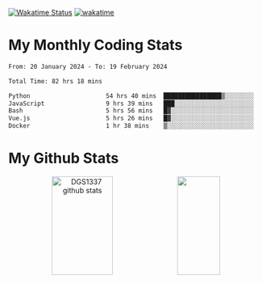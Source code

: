 [![Wakatime Status](https://github.com/noopurphalak/noopurphalak/workflows/wakatime-status-update/badge.svg)](https://github.com/noopurphalak/noopurphalak/actions/workflows/main.yml)
[![wakatime](https://wakatime.com/badge/user/80ace140-ef40-4fdd-b8ed-f3be3d2e1aea.svg)](https://wakatime.com/@80ace140-ef40-4fdd-b8ed-f3be3d2e1aea)

# My Monthly Coding Stats

<!--START_SECTION:waka-->

```txt
From: 20 January 2024 - To: 19 February 2024

Total Time: 82 hrs 18 mins

Python                     54 hrs 40 mins  ████████████████▒░░░░░░░░   65.60 %
JavaScript                 9 hrs 39 mins   ███░░░░░░░░░░░░░░░░░░░░░░   11.59 %
Bash                       5 hrs 56 mins   █▓░░░░░░░░░░░░░░░░░░░░░░░   07.12 %
Vue.js                     5 hrs 26 mins   █▓░░░░░░░░░░░░░░░░░░░░░░░   06.52 %
Docker                     1 hr 38 mins    ▒░░░░░░░░░░░░░░░░░░░░░░░░   01.97 %
```

<!--END_SECTION:waka-->

# My Github Stats
<div style="text-align: center;">
  <img width="49%" height="195px" src="https://github-readme-stats-sigma-five.vercel.app/api?username=noopurphalak&show_icons=true&count_private=true&hide_border=true&title_color=ecf2f8&icon_color=0d1117&text_color=FFFFFF&bg_color=0d1117" alt="DGS1337 github stats" />
  <img width="41%" height="195px" src="https://github-readme-stats-sigma-five.vercel.app/api/top-langs/?username=noopurphalak&layout=compact&hide_border=true&title_color=ecf2f8&text_color=FFFFFF&bg_color=0d1117" />
</div>

